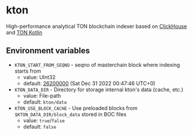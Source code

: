 # kton
High-performance analytical TON blockchain indexer based on [ClickHouse](https://clickhouse.com/) and [TON Kotlin](https://github.com/andreypfau/ton-kotlin)

## Environment variables

- `KTON_START_FROM_SEQNO` - seqno of masterchain block where indexing starts from
  - value: UInt32
  - default: [26200000](https://explorer.toncoin.org/search?workchain=-1&shard=8000000000000000&seqno=26200000&lt=&utime=&roothash=&filehash=) (Sat Dec 31 2022 00:47:46 UTC+0)
- `KTON_DATA_DIR` - Directory for storage internal kton's data (cache, etc.)
    - value: File-path
    - default: `kton/data`
- `KTON_USE_BLOCK_CACHE` - Use preloaded blocks from `$KTON_DATA_DIR/block_data` stored in BOC files
    - value: `true`/`false`
    - default: `false`
